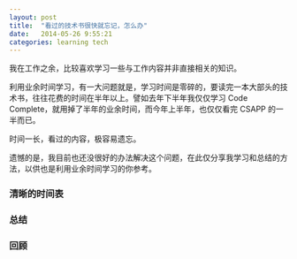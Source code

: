 ```yaml
---
layout: post
title:  "看过的技术书很快就忘记，怎么办"
date:   2014-05-26 9:55:21
categories: learning tech
---
```


我在工作之余，比较喜欢学习一些与工作内容并非直接相关的知识。

利用业余时间学习，有一大问题就是，学习时间是零碎的，要读完一本大部头的技术书，往往花费的时间在半年以上。譬如去年下半年我仅仅学习 Code Complete，就用掉了半年的业余时间，而今年上半年，也仅仅看完 CSAPP 的一半而已。

时间一长，看过的内容，极容易遗忘。

遗憾的是，我目前也还没很好的办法解决这个问题，在此仅分享我学习和总结的方法，以供也是利用业余时间学习的你参考。

### 清晰的时间表

### 总结

### 回顾